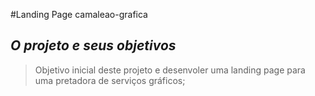 


#Landing Page camaleao-grafica


##  **_O projeto e seus objetivos_**

> Objetivo inicial deste projeto e desenvoler uma landing page para uma pretadora de serviços gráficos; 
